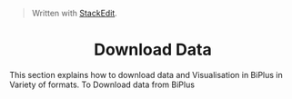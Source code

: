 


> Written with [StackEdit](https://stackedit.io/).

<center><h1>Download Data</h1></center>

This section explains how to download data and Visualisation in BiPlus in Variety of formats.
To Download data from BiPlus 
<!--stackedit_data:
eyJoaXN0b3J5IjpbODg3Mjk5ODksNjUzMDQ0NTUzXX0=
-->